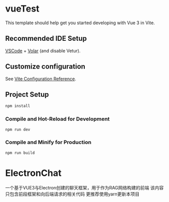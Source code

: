 
# vueTest

This template should help get you started developing with Vue 3 in Vite.

## Recommended IDE Setup

[VSCode](https://code.visualstudio.com/) + [Volar](https://marketplace.visualstudio.com/items?itemName=Vue.volar) (and disable Vetur).

## Customize configuration

See [Vite Configuration Reference](https://vite.dev/config/).

## Project Setup

```sh
npm install
```

### Compile and Hot-Reload for Development

```sh
npm run dev
```

### Compile and Minify for Production

```sh
npm run build
```

# ElectronChat
一个基于VUE3与Electron创建的聊天框架，用于作为RAG网络构建的前端
该内容只包含前段框架和向后端请求的相关代码
更推荐使用yarn更新本项目

